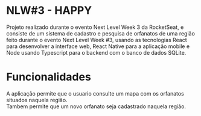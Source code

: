 # NLW#3 - HAPPY
Projeto realizado durante o evento Next Level Week 3 da RocketSeat, e consiste de um sistema de cadastro e pesquisa de orfanatos de uma região feito durante o evento Next Level Week #3, usando as tecnologias React para desenvolver a interface web, React Native para a aplicação mobile e Node usando Typescript para o backend com o banco de dados SQLite.

# Funcionalidades
A aplicação permite que o usuario consulte um mapa com os orfanatos situados naquela região.<br>
Tambem permite que um novo orfanato seja cadastrado naquela região.
